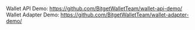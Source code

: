 Wallet API Demo: https://github.com/BitgetWalletTeam/wallet-api-demo/
Wallet Adapter Demo: https://github.com/BitgetWalletTeam/wallet-adapter-demo/
